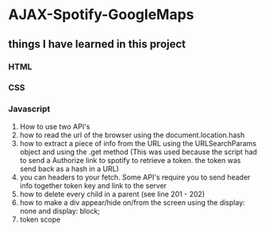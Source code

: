 # AJAX-Spotify-GoogleMaps

## things I have learned in this project

### HTML

### CSS

### Javascript
1. How to use two API's
2. how to read the url of the browser using the document.location.hash
3. how to extract a piece of info from the URL using the URLSearchParams object and using the .get method (This was used because the script had to send a Authorize link to spotify to retrieve a token. the token was send back as a hash in a URL)
4. you can headers to your fetch. Some API's require you to send header info together token key and link to the server
5. how to delete every child in a parent (see line 201 - 202)
6. how to make a div appear/hide on/from the screen using the display: none and display: block;
7. token scope